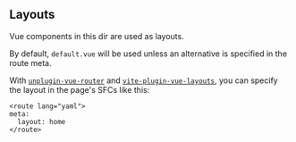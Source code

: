 ## Layouts

Vue components in this dir are used as layouts.

By default, `default.vue` will be used unless an alternative is specified in the route meta.

With [`unplugin-vue-router`](https://github.com/posva/unplugin-vue-router) and [
`vite-plugin-vue-layouts`](https://github.com/JohnCampionJr/vite-plugin-vue-layouts), you can specify the layout in the
page's SFCs like this:

```vue
<route lang="yaml">
meta:
  layout: home
</route>
```
